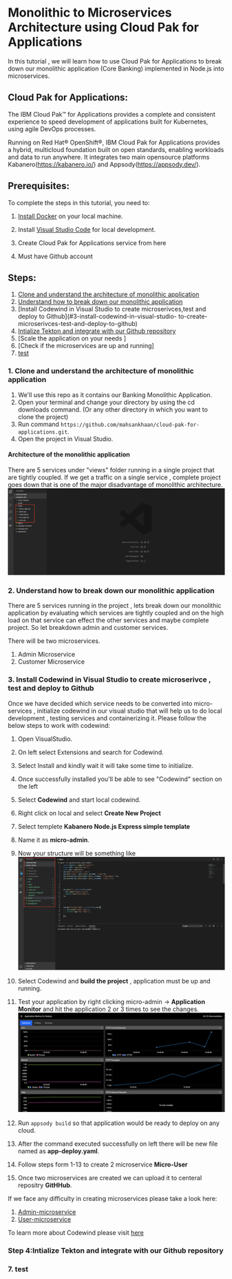 # Monolithic to Microservices Architecture using Cloud Pak for Applications

In this tutorial , we will learn how to use Cloud Pak for Applications to break down our monolithic application (Core Banking) implemented in Node.js into microservices.  

## Cloud Pak for Applications:
The IBM Cloud Pak™ for Applications provides a complete and consistent experience to speed development of applications built for Kubernetes, using agile DevOps processes.

Running on Red Hat® OpenShift®, IBM Cloud Pak for Applications provides a hybrid, multicloud foundation built on open standards, enabling workloads and data to run anywhere. It integrates two main opensource platforms Kabanero(https://kabanero.io/) and Appsody(https://appsody.dev/).



## Prerequisites:

To complete the steps in this tutorial, you need to:
1. [Install Docker](https://docs.docker.com/install/) on your local machine.

2. Install [Visual Studio Code](https://code.visualstudio.com/) for local development.

3. Create Cloud Pak for Applications service from here

4. Must have Github account 

## Steps:
1. [Clone and understand the architecture of monolithic application](#1-clone-and-understand-the-architecture-of-monolithic-application)
2. [Understand how to break down our monolithic application](#2-understand-how-to-break-down-our-monolithic-application)
3. [Install Codewind in Visual Studio to create microserivces,test and deploy to Github](#3-install-codewind-in-visual-studio- to-create-microserivces-test-and-deploy-to-github)
4. [Intialize Tekton and integrate with our Github repository](#4-Intialize-Tekton-and-integrate-with-our-Github-repository)
5. [Scale the application on your needs ]
6. [Check if the microservices are up and running]
7. [test](#7-test)


### 1. Clone and understand the architecture of monolithic application

1. We'll use this repo as it contains our Banking Monolithic Application. 
2. Open your terminal and change your directory by using the cd downloads command. (Or any other directory in which you want to clone the project)
3. Run command `https://github.com/mahsankhaan/cloud-pak-for-applications.git`.   
4. Open the project in Visual Studio.

#### Architecture of the monolithic application
There are 5 services under "views" folder running in a single project that are tightly coupled. If we get a traffic on a single service , complete project goes down that is one of the major disadvantage of monolithic architecture. 
![GitHub Logo](images/s1.png)

### 2. Understand how to break down our monolithic application
There are 5 services running in the project , lets break down our monolithic application by evaluating which services are tightly coupled and on the high load on that service can effect the other services and maybe complete project. So let breakdown admin and customer services.

There will be two microservices.

1. Admin Microservice
2. Customer Microservice

### 3. Install Codewind in Visual Studio to create microserivce , test and deploy to Github
Once we have decided which service needs to be converted into micro-services  , initialize codewind in our visual studio that will help us to do local development , testing services and containerizing it. Please follow the below steps to work with codewind:

1. Open VisualStudio.
2. On left select Extensions and search for Codewind.
3. Select Install and kindly wait it will take some time to initialize.
4. Once successfully installed you'll be able to see "Codewind" section on the left
5. Select **Codewind** and start local codewind.
6. Right click on local and select **Create New Project** 
7. Select templete **Kabanero Node.js Express simple template**
8. Name it as **micro-admin**.
9. Now your structure will be something like 
![GitHub Logo](images/s2.png)
10. Select Codewind and **build the project** , application must be up and running.
11. Test your application by right clicking micro-admin -> **Application Monitor** and hit the application 2 or 3 times to see the changes.
![GitHub Logo](images/s3.png)

12. Run `appsody build` so that application would be ready to deploy on any cloud.
13. After the command executed successfully on left there will be new file named as **app-deploy.yaml**.
14. Follow steps form 1-13 to create 2 microservice **Micro-User** 

15. Once two microservices are created we can upload it to centeral repositry **GitHHub**.

If we face any difficulty in creating microservices please take a look here:
1. [Admin-microservice](https://github.com/mahsankhaan/micro-admin.git)
2. [User-microservice](https://github.com/mahsankhaan/micro-user.git)

To learn more about Codewind please visit [here](https://www.eclipse.org/codewind/mdt-vsc-overview.html)


### Step 4:Intialize Tekton and integrate with our Github repository

### 7. test
